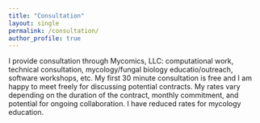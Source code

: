 ```yaml
---
title: "Consultation"
layout: single
permalink: /consultation/
author_profile: true
---
```


I provide consultation through Mycomics, LLC: computational work, technical consultation, mycology/fungal biology educatio/outreach, software workshops, etc. My first 30 minute consultation
is free and I am happy to meet freely for discussing potential contracts. My rates vary depending on the duration of the contract, monthly commitment, and potential for ongoing collaboration. I have reduced rates for mycology education.
